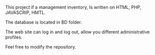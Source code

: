 This project if a management inventory, Is written on HTML, PHP, JAVASCRIP, HMTL.

The database is located in BD folder.

The web site can log in and log out, allow you different administrative profiles.

Feel free to modify the repository.
